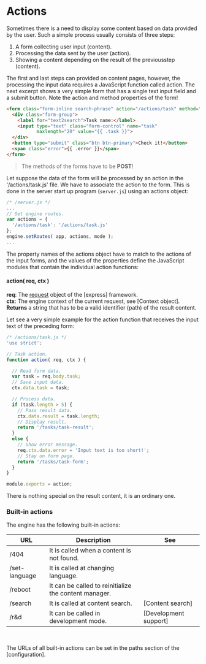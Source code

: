 <!-- ======================================================================
--- Search engine
title:          Actions
keywords:       actions
description:    Actions in md-site-engine.
--- Menu system
order:          50
text:           Actions
hidden:         false
umbel:          false
--- Page properties
id:             
document:       
layout:         layout-2-left
$-left:         #side-menu
searchable:     true
--- Side menu
side-menu-root:     /documentation
side-menu-header:   Documentation
side-menu-top:      Introduction
side-menu-depth:    2
======================================================================= -->

# Actions

Sometimes there is a need to display some content based on data provided by the
user. Such a simple process usually consists of three steps:

1. A form collecting user input (content).
2. Processing the data sent by the user (action).
3. Showing a content depending on the result of the previousstep (content).

The first and last steps can provided on content pages, however, the processing
the input data requires a JavaScript function called action. The next excerpt
shows a very simple form that has a single text input field and a submit button.
Note the action and method properties of the form!

```html
<form class="form-inline search-phrase" action="/actions/task" method="post">
  <div class="form-group">
    <label for="text2search">Task name:</label>
    <input type="text" class="form-control" name="task"
           maxlength="20" value="{{ .task }}">
  </div>
  <button type="submit" class="btn btn-primary">Check it!</button>
  <span class="error">{{ .error }}</span>
</form>
```

> The methods of the forms have to be __POST__!

Let suppose the data of the form will be processed by an action in the
'/actions/task.js' file. We have to associate the action to the form. This is
done in the server start up program (`server.js`) using an actions object:

```javascript
/* /server.js */
...
// Set engine routes.
var actions = {
  '/actions/task': '/actions/task.js'
};
engine.setRoutes( app, actions, mode );
...
```

The property names of the actions object have to match to the actions of the
input forms, and the values of the properties define the JavaScript modules that
contain the individual action functions:

#### action( req, ctx )

__req__: The [request](https://expressjs.com/en/4x/api.html#req) object of the [express] framework.  
__ctx__: The engine context of the current request, see [Context object].  
__Returns__ a string that has to be a valid identifier (path) of the result content.

Let see a very simple example for the action function that receives the input
text of the preceding form:

```javascript
/* /actions/task.js */
'use strict';

// Task action.
function action( req, ctx ) {

  // Read form data.
  var task = req.body.task;
  // Save input data.
  ctx.data.task = task;

  // Process data.
  if (task.length > 5) {
    // Pass result data.
    ctx.data.result = task.length;
    // Display result.
    return '/tasks/task-result';
  }
  else {
    // Show error message.
    req.ctx.data.error = 'Input text is too short!';
    // Stay on form page.
    return '/tasks/task-form';
  }
}

module.exports = action;
```

There is nothing special on the result content, it is an ordinary one.

### Built-in actions

The engine has the following built-in actions:

URL | Description | See
--- | ----------- | ---
/404 | It is called when a content is not found. |
/set-language | It is called at changing language. |
/reboot | It can be called to reinitialize the content manager. |
/search | It is called at content search. | [Content search]
/r&d | It can be called in development mode. | [Development support]
<br/>

The URLs of all built-in actions can be set in the paths section of the
[configuration].
